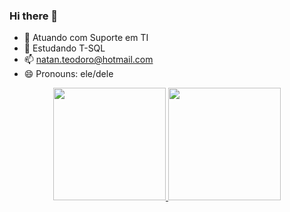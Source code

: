 ### Hi there 👋

- 🔭 Atuando com Suporte em TI
- 🌱 Estudando T-SQL
- 📫 natan.teodoro@hotmail.com
- 😄 Pronouns: ele/dele

<div align="center">
  <a href="https://github.com/nataniohan">
  <img height="180em" src="https://github-readme-stats.vercel.app/api?username=nataniohan&show_icons=true&theme=dark&include_all_commits=true&count_private=true"/>
  <img height="180em" src="https://github-readme-stats.vercel.app/api/top-langs/?username=nataniohan&layout=compact&langs_count=7&theme=dark"/>
</div>
